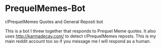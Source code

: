 # PrequelMemes-Bot
r/PrequelMemes Quotes and General Reposti bot

This is a bot I threw together that responds to Prequel Meme quotes.  It also uses http://karmadecay.com/ to detect r/PrequelMemes reposts. This is my main reddit account too so if you message me I will respond as a human.
